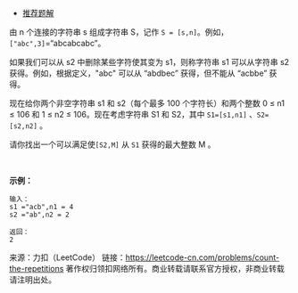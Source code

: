 * [推荐题解](https://leetcode-cn.com/problems/count-the-repetitions/solution/c-bao-li-chao-shi-xun-huan-jie-you-hua-by-yizhe-sh/)

由 n 个连接的字符串 s 组成字符串 S，记作 ```S = [s,n]```。例如，```["abc",3]```=“abcabcabc”。

如果我们可以从 s2 中删除某些字符使其变为 s1，则称字符串 s1 可以从字符串 s2 获得。例如，根据定义，"abc" 可以从 “abdbec” 获得，但不能从 “acbbe” 获得。

现在给你两个非空字符串 s1 和 s2（每个最多 100 个字符长）和两个整数 0 ≤ n1 ≤ 106 和 1 ≤ n2 ≤ 106。现在考虑字符串 S1 和 S2，其中 ```S1=[s1,n1]``` 、```S2=[s2,n2]``` 。

请你找出一个可以满足使```[S2,M]``` 从 ```S1``` 获得的最大整数 M 。

 

**示例：**
```
输入：
s1 ="acb",n1 = 4
s2 ="ab",n2 = 2

返回：
2
```
来源：力扣（LeetCode）
链接：https://leetcode-cn.com/problems/count-the-repetitions
著作权归领扣网络所有。商业转载请联系官方授权，非商业转载请注明出处。
